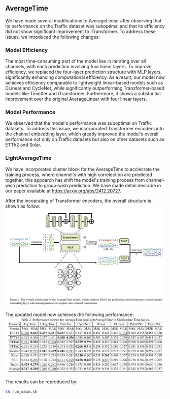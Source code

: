 ## **AverageTime**  

We have made several modifications to AverageLinear after observing that its performance on the Traffic dataset was suboptimal and that its efficiency did not show significant improvement to iTransformer. To address these issues, we introduced the following changes:  

### **Model Efficiency**  
The most time-consuming part of the model lies in iterating over all channels, with each prediction involving four linear layers. To improve efficiency, we replaced the four-layer prediction structure with MLP layers, significantly enhancing computational efficiency. As a result, our model now achieves efficiency comparable to lightweight linear-based models such as DLinear and CycleNet, while significantly outperforming Transformer-based models like TimeXer and iTransformer. Furthermore, it shows a substantial improvement over the original AverageLinear with four linear layers.  

### **Model Performance**  
We observed that the model's performance was suboptimal on Traffic datasets. To address this issue, we incorporated Transformer encoders into the channel embedding layer, which greatly improved the model's overall performance not only on Traffic datasets but also on other datasets such as ETTh2 and Solar.  

### **LightAverageTime**  
We have incorporated cluster block for the AverageTime to acclecrate the training process, where channel's with high correlection are predicted together, this appoarch has shift the model's training process from channel-wish prediction to group-wish prediction. We have made detail describe in our paper available at https://arxiv.org/abs/2412.20727.

After the incoprating of Transformer encoders, the overall structure is shown as follow:
![](image/overall_structure.jpg)

The updated model now achieves the following performance:  
![](image/result.jpg)

The results can be reproduced by:
```sh
sh run_main.sh

